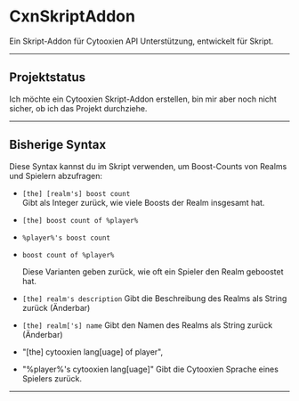 # CxnSkriptAddon

Ein Skript-Addon für Cytooxien API Unterstützung, entwickelt für Skript.

---

## Projektstatus

Ich möchte ein Cytooxien Skript-Addon erstellen, bin mir aber noch nicht sicher, ob ich das Projekt durchziehe.

---

## Bisherige Syntax

Diese Syntax kannst du im Skript verwenden, um Boost-Counts von Realms und Spielern abzufragen:

- `[the] [realm's] boost count`  
  Gibt als Integer zurück, wie viele Boosts der Realm insgesamt hat.

- `[the] boost count of %player%`  
- `%player%'s boost count`  
- `boost count of %player%`  

  Diese Varianten geben zurück, wie oft ein Spieler den Realm geboostet hat.

- `[the] realm's description`
   Gibt die Beschreibung des Realms als String zurück (Änderbar)

- `[the] realm['s] name`
   Gibt den Namen des Realms als String zurück (Änderbar)

- "[the] cytooxien lang[uage] of player",
- "%player%'s cytooxien lang[uage]"
  Gibt die Cytooxien Sprache eines Spielers zurück.
---
